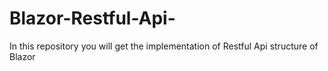 # Blazor-Restful-Api-
In this repository you will get the implementation of Restful Api structure of  Blazor
